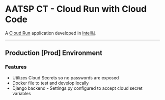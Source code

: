 # AATSP CT - Cloud Run with Cloud Code

A [Cloud Run](https://cloud.google.com/run/docs) application developed in [IntelliJ](https://cloud.google.com/code/docs/intellij/quickstart-cloud-run?utm_source=ext&utm_medium=partner&utm_campaign=CDR_kri_gcp_cloudcodereadmes_012521&utm_content=-).

---
## Production [Prod] Environment 

### Features
* Utilizes Cloud Secrets so no passwords are exposed
* Docker file to test and develop locally
* Django backend - Settings.py configured to accept cloud secret variables

<!--
### Run the app locally with the Cloud Run Emulator
-->